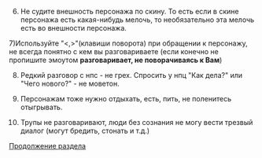 6) Не судите внешность персонажа по скину. То есть если в скине персонажа есть какая-нибудь мелочь, то необязательно эта мелочь есть во внешности персонажа.

7)Используйте "<,>"(клавиши поворота) при обращении к персонажу, не всегда понятно с кем вы разговариваете (если конечно не пропишите эмоутом **разговаривает, не поворачиваясь к Вам**)

8) Редкий разговор с нпс - не грех. Спросить у нпц "Как дела?" или "Чего нового?" - не моветон.

9) Персонажам тоже нужно отдыхать, есть, пить, не поленитесь отыгрывать.

10) Трупы не разговаривают, люди без сознания не могу вести трезвый диалог (могут бредить, стонать и т.д.)

[Продолжение раздела](/info/rp/rp3)
